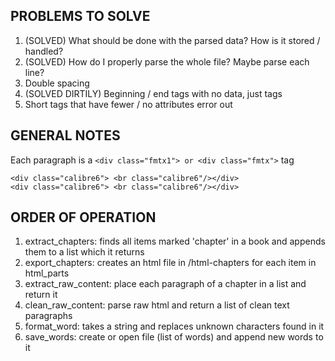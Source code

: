## PROBLEMS TO SOLVE
1) (SOLVED) What should be done with the parsed data? How is it stored / handled? 
2) (SOLVED) How do I properly parse the whole file? Maybe parse each line? 
3) Double spacing
4) (SOLVED DIRTILY) Beginning / end tags with no data, just tags
5) Short tags that have fewer / no attributes error out

## GENERAL NOTES
Each paragraph is a `<div class="fmtx1"> or <div class="fmtx">` tag

```
<div class="calibre6"> <br class="calibre6"/></div>
<div class="calibre6"> <br class="calibre6"/></div>
```

## ORDER OF OPERATION
1) extract_chapters: finds all items marked 'chapter' in a book and appends them to a list which it returns
2) export_chapters: creates an html file in /html-chapters for each item in html_parts
3) extract_raw_content: place each paragraph of a chapter in a list and return it
4) clean_raw_content: parse raw html and return a list of clean text paragraphs
5) format_word: takes a string and replaces unknown characters found in it
6) save_words: create or open file (list of words) and append new words to it